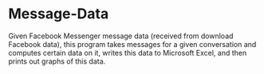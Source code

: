 # Message-Data

Given Facebook Messenger message data (received from download Facebook data), this program takes messages for a given conversation
and computes certain data on it, writes this data to Microsoft Excel, and then prints out graphs of this data.
